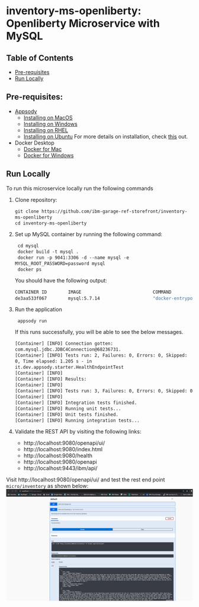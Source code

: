 # inventory-ms-openliberty: Openliberty Microservice with MySQL

## Table of Contents

* [Pre-requisites](#pre-requisites)
* [Run Locally](#run-locally)

## Pre-requisites:
* [Appsody](https://appsody.dev/)
    + [Installing on MacOS](https://appsody.dev/docs/installing/macos)
    + [Installing on Windows](https://appsody.dev/docs/installing/windows)
    + [Installing on RHEL](https://appsody.dev/docs/installing/rhel)
    + [Installing on Ubuntu](https://appsody.dev/docs/installing/ubuntu)
For more details on installation, check [this](https://appsody.dev/docs/installing/installing-appsody/) out.
* Docker Desktop
    + [Docker for Mac](https://docs.docker.com/docker-for-mac/)
    + [Docker for Windows](https://docs.docker.com/docker-for-windows/)
    
    
## Run Locally
To run this microservice locally run the following commands
1. Clone repository: 
      ```
      git clone https://github.com/ibm-garage-ref-storefront/inventory-ms-openliberty
      cd inventory-ms-openliberty
      ```
2. Set up MySQL container by running the following command:
      ```
       cd mysql
       docker build -t mysql .
       docker run -p 9041:3306 -d --name mysql -e MYSQL_ROOT_PASSWORD=password mysql
       docker ps
      ```
   You should have the following output:
   ```bash
   CONTAINER ID        IMAGE                           COMMAND                  CREATED             STATUS              PORTS                                                                    NAMES
   de3aa533f067        mysql:5.7.14                    "docker-entrypoint.s…"   27 hours ago        Up 27 hours         0.0.0.0:9041->3306/tcp   
   ```
3. Run the application
    ```
     appsody run
    ```
   If this runs successfully, you will be able to see the below messages.
    
    ```
    [Container] [INFO] Connection gotten: com.mysql.jdbc.JDBC4Connection@68236731.
    [Container] [INFO] Tests run: 2, Failures: 0, Errors: 0, Skipped: 0, Time elapsed: 1.205 s - in it.dev.appsody.starter.HealthEndpointTest
    [Container] [INFO] 
    [Container] [INFO] Results:
    [Container] [INFO] 
    [Container] [INFO] Tests run: 3, Failures: 0, Errors: 0, Skipped: 0
    [Container] [INFO] 
    [Container] [INFO] Integration tests finished.
    [Container] [INFO] Running unit tests...
    [Container] [INFO] Unit tests finished.
    [Container] [INFO] Running integration tests...
    ```
4. Validate the REST API by visiting the following links:
    - http://localhost:9080/openapi/ui/
    - http://localhost:9080/index.html
    - http://localhost:9080/health
    - http://localhost:9080/openapi
    - http://localhost:9443/ibm/api/

Visit http://localhost:9080/openapi/ui/ and test the rest end point `micro/inventory`
as shown below:
![](./images/openapi-ui.png)
